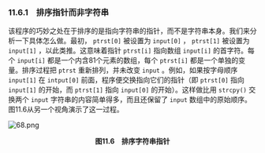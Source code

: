 ### 11.6.1　排序指针而非字符串

该程序的巧妙之处在于排序的是指向字符串的指针，而不是字符串本身。我们来分析一下具体怎么做。最初， `ptrst[0]` 被设置为 `input[0]` ， `ptrst[1]` 被设置为 `input[1]` ，以此类推。这意味着指针 `ptrst[i]` 指向数组 `input[i]` 的首字符。每个 `input[i]` 都是一个内含81个元素的数组，每个 `ptrst[i]` 都是一个单独的变量。排序过程把 `ptrst` 重新排列，并未改变 `input` 。例如，如果按字母顺序 `input[1]` 在 `intput[0]` 前面，程序便交换指向它们的指针（即 `ptrst[0]` 指向 `input[1]` 的开始，而 `ptrst[1]` 指向 `input[0]` 的开始）。这样做比用 `strcpy()` 交换两个 `input` 字符串的内容简单得多，而且还保留了 `input` 数组中的原始顺序。图11.6从另一个视角演示了这一过程。

![68.png](./images/68.png)
<center class="my_markdown"><b class="my_markdown">图11.6　排序字符串指针</b></center>

